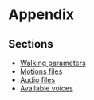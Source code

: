 # Appendix

## Sections

- [Walking parameters](walking-parameters.md)
- [Motions files](motions-files.md)
- [Audio files](audio-files.md)
- [Available voices](available-voices.md)
